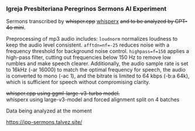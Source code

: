 ### Igreja Presbiteriana Peregrinos Sermons AI Experiment 

Sermons transcribed by ~~whisper.cpp~~ [whisperx](https://github.com/m-bain/whisperX) ~~and to be analyzed by GPT-4o mini~~. 

Preprocessing of mp3 audio includes: `loudnorm` normalizes loudness to keep the audio level consistent. `afftdn=nf=-25` reduces noise with a frequency threshold for background noise control. `highpass=f=150` applies a high-pass filter, cutting out frequencies below 150 Hz to remove low rumbles and make speech clearer. Additionally, the audio sample rate is set to 16kHz (-ar 16000) to match the optimal frequency for speech, the audio is converted to mono (-ac 1), and the bitrate is limited to 64 kbps (-b:a 64k), which is sufficient for speech without compromising clarity. 

~~whisper.cpp using ggml-large-v3-turbo model.~~  
whisperx using large-v3-model and forced alignment split on 4 batches 

Data being analyzed at the moment

https://ipp-sermons.talvez.site/
